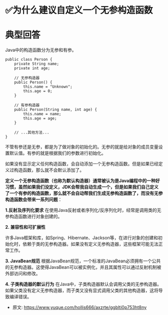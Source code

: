 # ✅为什么建议自定义一个无参构造函数
<!--page header-->

<a name="i0c5u"></a>
# 典型回答

Java中的构造函数分为无参和有参。

```
public class Person {
    private String name;
    private int age;

    // 无参构造器
    public Person() {
        this.name = "Unknown";
        this.age = 0;
    }

    // 有参构造器
    public Person(String name, int age) {
        this.name = name;
        this.age = age;
    }

    // ...其他方法...
}

```

不管有参还是无参，都是为了做对象的初始化的。无参的就是给对象的成员变量设置默认值。有参的就是根据我们的参数进行初始化。

如果没有显示定义任何构造函数，会自动添加一个无参构造函数。但是如果已经定义过构造函数，那么就不会默认添加了。

**定义一个无参构造函数（也称为默认构造器）通常被认为是Java编程中的一种好习惯，虽然如果我们没定义，JDK会帮我自动生成一个，但是如果我们自己定义了一个有参的构造函数，那么就不会自动帮我们生成无参构造函数了，而没有无参构造函数会带来一系列问题**：

**1.反射及序列化要求**
在使用Java反射或者序列化/反序列化时，经常是调用类的无参构造函数进行对象创建的。

**2. 兼容性和可扩展性**

许多Java框架和库，如Spring、Hibernate、Jackson等，在进行对象的创建和初始化时，依赖于类的无参构造器。如果没有定义无参构造器，这些框架可能无法正常工作。

**3. JavaBean规范**
根据JavaBean规范，一个标准的JavaBean必须拥有一个公共的无参构造器。这使得JavaBean可以被实例化，并且其属性可以通过反射机制被外部访问和修改。

**4. 子类构造器的默认行为**
在Java中，子类构造器默认会调用父类的无参构造器。如果父类没有定义无参构造器，而子类又没有显式调用父类的其他构造器，这将导致编译错误。



<!--page footer-->
- 原文: <https://www.yuque.com/hollis666/axzrte/ggblti0p753ht8ny>